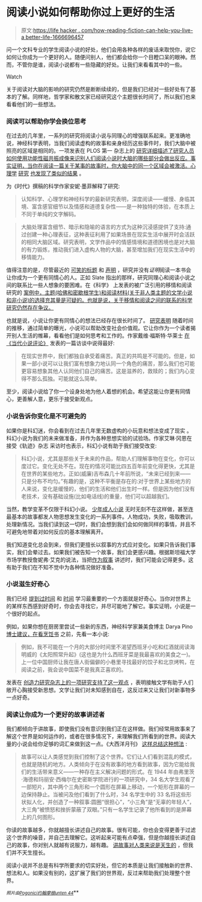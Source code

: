 # 阅读小说如何帮助你过上更好的生活

> 原文:[https://life hacker . com/how-reading-fiction-can-help-you-live-a better-life-1666696457](https://lifehacker.com/how-reading-fiction-can-help-you-live-a-better-life-1666696457)

问一个文科专业的学生阅读小说的好处，他们会用各种各样的废话来取悦你，说它如何让你成为一个更好的人。随便问别人，他们都会给你一个目瞪口呆的眼神。然而，不管你是谁，阅读小说都有一些隐藏的好处。让我们来看看其中的一些。

Watch

关于阅读对大脑的影响的研究仍然是断断续续的，但是我们已经对一些好处有了基本的了解。同样地，哲学家和散文家已经研究这个主题很长时间了，所以我们也来看看他们的一些想法。

### 阅读可以帮助你学会换位思考

在过去的几年里，一系列的研究将阅读小说与同理心的增强联系起来。更准确地说，神经科学表明，当我们阅读虚构的故事和亲身经历这些事件时，我们大脑中被照亮的区域是相同的。一项发表在 PLOS 第一 杂志上的 [研究详细描述了研究人员如何使用功能性磁共振成像来识别人们阅读小说时大脑的哪些部分会做出反应。事实证明，当你在阅读一篇关于某事的故事时，你大脑中的同一个区域会被激活。心理学](http://www.plosone.org/article/info%3Adoi%2F10.1371%2Fjournal.pone.0112575) [研究](http://www.sciencedirect.com/science/article/pii/S009265660500053X) [也发现了类似的结果](http://www.degruyter.com/view/j/comm.2009.34.issue-4/comm.2009.025/comm.2009.025.xml) 。

为《时代》撰稿的科学作家安妮·墨菲解释了研究[](http://ideas.time.com/2013/06/03/why-we-should-read-literature/):

> 认知科学、心理学和神经科学的最新研究表明，深度阅读——缓慢、身临其境、富含感官细节以及情感和道德复杂性——是一种独特的体验，在本质上不同于单纯的文字解码。

> 大脑处理富含细节、暗示和隐喻的语言的方式为这种沉浸感提供了支持:通过创建一种心理表征，这种表征利用了如果场景在现实生活中展开时会活跃的相同大脑区域。研究表明，文学作品中的情感情境和道德困境也是对大脑的有力锻炼，推动我们进入虚构人物的大脑，甚至增加我们在现实生活中的移情能力。

值得注意的是，尽管最近的 [可笑的标题](http://www.theatlanticwire.com/entertainment/2013/10/now-we-have-proof-reading-literary-fiction-makes-you-better-person/70191/) 和 [声明](http://well.blogs.nytimes.com/2013/10/03/i-know-how-youre-feeling-i-read-chekhov/?_r=0) ，研究并没有*证明*阅读一本书会让你成为一个更有同情心的人。正如 Slate 指出的那样，研究同理心和阅读小说之间的联系比一些人想象的要困难。在《科学》 上发表的被广泛引用的移情和阅读研究的 [案例中，主题(哈佛和密歇根学生)和阅读材料(关于非人类主题的文学小说和非小说)的选择充其量是可疑的。也就是说，关于移情和阅读之间的联系的科学研究仍然存在争议。](http://www.sciencemag.org/content/early/2013/10/02/science.1239918.abstract?sid=f192d0cc-1443-4bf1-a043-61410da39519)

也就是说，小说让你更有同情心的想法已经存在很长时间了。 [研究表明](http://www.bostonglobe.com/ideas/2012/04/28/why-fiction-good-for-you-how-fiction-changes-your-world/nubDy1P3viDj2PuwGwb3KO/story.html) 随着时间的推移，通过简单的曝光，小说可以帮助改变社会价值观。它让你作为一个读者揭开别人生活的帷幕，看看他们是如何思考和工作的。作家戴维·福斯特·华莱士 [在《当代小说评论》](http://www.dalkeyarchive.com/a-conversation-with-david-foster-wallace-by-larry-mccaffery/) 发表的一篇访谈中说得最好:

> 在现实世界中，我们都独自承受着痛苦。真正的共鸣是不可能的。但是，如果一部小说可以让我们富有想象力地认同一个角色的痛苦，那么我们也可能更容易想象其他人认同他们自己的痛苦。这是滋养的，救赎的；我们内心变得不那么孤独。可能就这么简单。

至少，阅读小说给了你一个设身处地为他人着想的机会。希望这能让你更有同情心，更善解人意，更乐于接受新观点。

### 小说告诉你变化是不可避免的

如果你是科幻迷，你会看到在过去几年里无数虚构的小玩意和想法变成了现实 。科幻小说为我们的未来做准备，并作为各种思想实验的试验场。作家艾琳·冈恩在接受《轨迹》杂志 采访时也表示，科幻小说有助于我们接受改变:

> 科幻小说，尤其是那些关于未来的作品，帮助人们理解事物在变化，你可以度过它。变化无处不在。现在的情况可能比四五百年前变化得更快，尤其是在世界的某些地方。正如(威廉)吉布森几十年前所说，“未来已经到来——只是分布不均匀。”有趣的是，这种不平衡是存在的:对于世界上某些地方的人来说，变化是缓慢的，他们的生活和他们出生时一样。但是因为他们没有老技术，没有基础设施(比如电话线)的重量，他们可以超越我们。

当然，教学变革不仅限于科幻小说。 [少年成人小说](http://www.theatlantic.com/entertainment/archive/2014/06/the-adult-lessons-of-ya-fiction/372417/) 无时无刻不在这样做，甚至连最基本的故事都发人物思想发生变化的一系列事件。人物成功，失败，吸取教训，处理新情况。当我们读到这一切时，我们会想到我们会如何做同样的事情，并且不可避免地带着对如何反应的基本理解离开。

我们知道变化总会到来，但我们更擅长以叙事的方式应对变化。如果只告诉我们事实，我们会晕过去。如果我们被告知一个故事，我们会更感兴趣。根据斯坦福大学市场学教授詹妮弗·艾克的说法，当把[作为叙事](https://lifehacker.com/how-turning-my-to-dos-into-a-story-boosted-my-memory-an-5897418) 讲述时，我们可能会记得更多。这有助于我们在不知不觉中为各种情况做好准备。

### **小说滋生好奇心**

我们已经 [提到过时间](https://lifehacker.com/the-secret-to-being-self-taught-curiosity-5943362) 和 [时间](http://lifehacker.com/how-curiosity-can-help-you-learn-boring-things-better-1651494238) 学习最重要的一个方面就是好奇心。当你对世界上的某样东西感到好奇时，你会去寻找它，并尽可能地了解它。事实证明，小说是一个很好的起点。

例如，如果你想在厨房里尝试一些新的东西，神经科学家兼美食博主 Darya Pino [博士建议，在看烹饪书](http://summertomato.com/how-reading-fiction-can-make-you-a-better-cook/) 之前，先看一本小说:

> 例如，我不可能在一个月的大部分时间里不渴望西班牙小吃和红酒就阅读海明威的《太阳照常升起》(这也是为什么西班牙菜是我最喜欢的美食之一)。上一位中国厨师让我在唐人街偏僻的小巷里寻找最好的饺子和北京烤鸭，在阅读之前，我会说中国菜不是我真正喜欢的。

发表在 [创造力研究杂志上的一项研究支持了这一观点](http://www.tandfonline.com/doi/abs/10.1080/10400419.2013.783735#preview) ，表明接触文学有助于人们敞开心胸接受新思想。文学让我们对未知感到自在，这反过来又让我们对新事物多一点好奇。

### 阅读让你成为一个更好的故事讲述者

我们都倾向于讲故事，即使我们没有意识到我们正在这样做。我们经常用故事来了解这个世界是如何运作的，或者在很多情况下，来理解我们所看到的世界。阅读大量的小说会给你足够的词汇来做到这一点。《大西洋月刊》 [这样总结这种想法](http://www.theatlantic.com/health/archive/2014/11/the-psychological-comforts-of-storytelling/381964/?single_page=true) :

> 故事可以让人类感觉到我们控制了这个世界。它们让人们看到混乱的模式，也就是随机的地方。人类倾向于在没有故事的地方看到故事，因为它能给我们的生活带来意义——一种存在主义解决问题的形式。在 1944 年由弗里茨·海德和玛丽安·西梅尔在史密斯学院进行的一项研究中，34 名大学生观看了一部短片，其中两个三角形和一个圆形在屏幕上移动，一个矩形在屏幕的一边保持静止。当被问及他们看到了什么时，34 名学生中的 33 名将这些形状拟人化，并创造了一种叙事:圆圈“很担心”，“小三角”是“无辜的年轻人”，大三角“被愤怒和挫折蒙蔽了双眼。”只有一名学生记录了他所看到的是屏幕上的几何图形。

你读的故事越多，你就越擅长讲述自己的故事。很有可能，你也会变得更善于过滤这个世界的噪音，并自己去理解它。这听起来可能有点牵强，但是你越擅长讲述自己的故事，你对别人就越有说服力，越有趣。 [讲故事对人类来说是天生的](https://lifehacker.com/the-science-of-storytelling-why-telling-a-story-is-the-5965703) ，但我们并不天生擅长。

阅读小说并不总是有科学所要求的切实好处，但它的本质是让我们接触新的世界、想法和人。如果没有别的，这扩展了我们的世界观，反过来帮助我们处理整个世界。

<small>*照片由*</small>[<small>*Pogonici*</small>](http://www.shutterstock.com/pic.mhtml?id=146064407&src=id)<small></small>*[<small>*约翰摩根*</small>](https://www.flickr.com/photos/aidanmorgan/3537327425/in/photolist-6ozJcT-5gwEHt-doaTRt-3iBH-a59EAW-5SNm5Y-7gr2Qq-FBsvP-5LNL8c-6WMEu8-4xS43F-jrfcnc-94dP6i-4A3DS9-aTZSPn-bijaUX-a3XC9d-a7h7Yu-ej2Cd-51tCUC)<small></small>*[<small>*unten 44*</small>](https://www.flickr.com/photos/unten44/6434968719/in/photolist-aNCU1x-adXrbu-5nt88G-7a5c3G-7a5bWy-He6mJ-7dEPEo-b9e68-5toWdj-5toWeY-642nxF-gfiZp-4fiQdm-7JuqrJ-gfiZy-6WPKDZ-U5Yb-He9fK-avUYVN-bUQ1Vg-dyVtiH-6robm-og2GA-8xZeRh-9JTYJh-bVpizT-6zHnhJ-8ZSqDz-6o8drB-He8PB-fLCAhV-2qFrc-9A5DW-8CEU21-5JEwHD-yuvuS-arrt1f-hXhcdf-5ZTzuD-on2kh4-onBgiN-oPNmtH-jjvfsJ-6T4d3X-5SJ3RL-7nizNH-7PW3os-dqC6F6-pdKmGV-bJ5S2p)<small></small>**